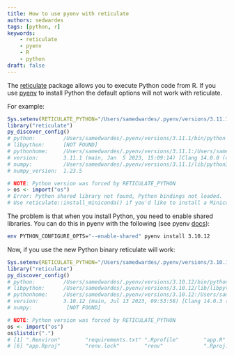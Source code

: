 ```yaml
---
title: How to use pyenv with reticulate
authors: sedwardes
tags: [python, r]
keywords:
    - reticulate
    - pyenv
    - R
    - python
draft: false
---
```


The [reticulate](https://rstudio.github.io/reticulate/) package allows you to execute Python code from R. If you use [pyenv](https://github.com/pyenv/pyenv) to install Python the default options will not work with reticulate.

<!--truncate-->

For example:

```R
Sys.setenv(RETICULATE_PYTHON="/Users/samedwardes/.pyenv/versions/3.11.1/bin/python")
library("reticulate")
py_discover_config()
# python:         /Users/samedwardes/.pyenv/versions/3.11.1/bin/python
# libpython:      [NOT FOUND]
# pythonhome:     /Users/samedwardes/.pyenv/versions/3.11.1:/Users/samedwardes/.pyenv/versions/3.11.1
# version:        3.11.1 (main, Jan  5 2023, 15:09:14) [Clang 14.0.0 (clang-1400.0.29.202)]
# numpy:          /Users/samedwardes/.pyenv/versions/3.11.1/lib/python3.11/site-packages/numpy
# numpy_version:  1.23.5

# NOTE: Python version was forced by RETICULATE_PYTHON
> os <- import("os")
# Error: Python shared library not found, Python bindings not loaded.
# Use reticulate::install_miniconda() if you'd like to install a Miniconda Python environment.
```

The problem is that when you install Python, you need to enable shared libraries. You can do this in pyenv with the following (see pyenv [docs](https://github.com/pyenv/pyenv/blob/master/plugins/python-build/README.md#building-with---enable-shared)):

```bash
env PYTHON_CONFIGURE_OPTS="--enable-shared" pyenv install 3.10.12
```

Now, if you use the new Python binary reticulate will work:

```R
Sys.setenv(RETICULATE_PYTHON="/Users/samedwardes/.pyenv/versions/3.10.12/bin/python")
library("reticulate")
py_discover_config()
# python:         /Users/samedwardes/.pyenv/versions/3.10.12/bin/python
# libpython:      /Users/samedwardes/.pyenv/versions/3.10.12/lib/libpython3.10.dylib
# pythonhome:     /Users/samedwardes/.pyenv/versions/3.10.12:/Users/samedwardes/.pyenv/versions/3.10.12
# version:        3.10.12 (main, Jul 13 2023, 09:53:58) [Clang 14.0.3 (clang-1403.0.22.14.1)]
# numpy:           [NOT FOUND]

# NOTE: Python version was forced by RETICULATE_PYTHON
os <- import("os")
os$listdir(".")
# [1] ".Renviron"        "requirements.txt" ".Rprofile"        "app.R"            ".venv"           
# [6] "app.Rproj"        "renv.lock"        "renv"             ".Rproj.user"
```